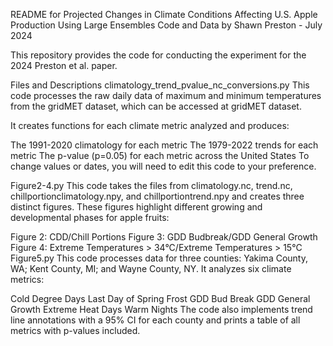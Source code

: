 README for Projected Changes in Climate Conditions Affecting U.S. Apple Production
Using Large Ensembles Code and Data by Shawn Preston - July 2024

This repository provides the code for conducting the experiment for the 2024 Preston et al. paper.

Files and Descriptions
climatology_trend_pvalue_nc_conversions.py
This code processes the raw daily data of maximum and minimum temperatures from the gridMET dataset, which can be accessed at gridMET dataset.

It creates functions for each climate metric analyzed and produces:

The 1991-2020 climatology for each metric
The 1979-2022 trends for each metric
The p-value (p=0.05) for each metric across the United States
To change values or dates, you will need to edit this code to your preference.

Figure2-4.py
This code takes the files from climatology.nc, trend.nc, chillportionclimatology.npy, and chillportiontrend.npy and creates three distinct figures. These figures highlight different growing and developmental phases for apple fruits:

Figure 2: CDD/Chill Portions
Figure 3: GDD Budbreak/GDD General Growth
Figure 4: Extreme Temperatures > 34°C/Extreme Temperatures > 15°C
Figure5.py
This code processes data for three counties: Yakima County, WA; Kent County, MI; and Wayne County, NY. It analyzes six climate metrics:

Cold Degree Days
Last Day of Spring Frost
GDD Bud Break
GDD General Growth
Extreme Heat Days
Warm Nights
The code also implements trend line annotations with a 95% CI for each county and prints a table of all metrics with p-values included.
